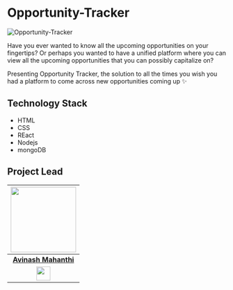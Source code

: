 # Opportunity-Tracker
![Opportunity-Tracker](https://socialify.git.ci/DSC-SIST/Opportunity-Tracker/image?description=1&font=Raleway&forks=1&issues=1&language=1&logo=https%3A%2F%2Fi.imgur.com%2FZvXu8gj.png&owner=1&pattern=Charlie%20Brown&pulls=1&stargazers=1&theme=Dark)

Have you ever wanted to know all the upcoming opportunities on your fingertips? Or perhaps you wanted to have a unified platform where you can view all the upcoming opportunities that you can possibly capitalize on?

Presenting Opportunity Tracker, the solution to all the times you wish you had a platform to come across new opportunities coming up ✨

## Technology Stack 

- HTML
- CSS
- REact
- Nodejs
- mongoDB

## Project Lead

|                                     <a href="https://github.com/AvinashMahanthi"><img src="https://avatars.githubusercontent.com/u/54079190?s=400&u=997342d689efbb426e08c543f36bca65164d1770&v=4" width=150px height=150px /></a>                                      |
| :-----------------------------------------------------------------------------------------------------------------------------------------------------------------------------------------------------------------------------------------------------------------: |
|                                                                                      **[Avinash Mahanthi](https://www.linkedin.com/in/avinash-mahanthi/)**                                                                                       |
| <a href="https://www.linkedin.com/in/avinash-mahanthi/"><img src="https://mpng.subpng.com/20180324/vhe/kisspng-linkedin-computer-icons-logo-social-networking-ser-facebook-5ab6ebfe5f5397.2333748215219374063905.jpg" width="32px" height="32px"></a> |
